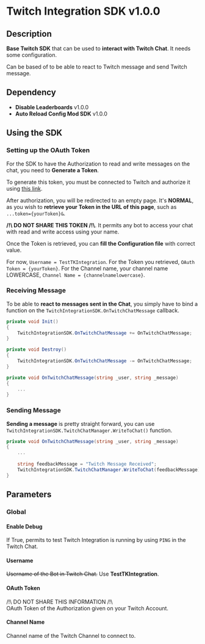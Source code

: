 # Twitch Integration SDK v1.0.0

## Description
**Base Twitch SDK** that can be used to **interact with Twitch Chat**. It needs some configuration.

Can be based of to be able to react to Twitch message and send Twitch message.

## Dependency
- **Disable Leaderboards** v1.0.0
- **Auto Reload Config Mod SDK** v1.0.0

## Using the SDK

### Setting up the OAuth Token
For the SDK to have the Authorization to read and write messages on the chat, you need to **Generate a Token**.

To generate this token, you must be connected to Twitch and authorize it using [this link](https://id.twitch.tv/oauth2/authorize?response_type=token&client_id=es3ykecmg5vhdvu2loirooeq7tenkn&redirect_uri=http://localhost:3000&scope=chat%3Aedit%20chat%3Aread).

After authorization, you will be redirected to an empty page. It's **NORMAL**, as you wish to **retrieve your Token in the URL of this page**, such as `...token={yourToken}&`.

**/!\ DO NOT SHARE THIS TOKEN /!\\**. It permits any bot to access your chat with read and write access using your name.

Once the Token is retrieved, you can **fill the Configuration file** with correct value.

For now, `Username = TestTKIntegration`.
For the Token you retrieved, `OAuth Token = {yourToken}`.
For the Channel name, your channel name LOWERCASE, `Channel Name = {channelnamelowercase}`.

### Receiving Message
To be able to **react to messages sent in the Chat**, you simply have to bind a function on the `TwitchIntegrationSDK.OnTwitchChatMessage` callback.
```C#
private void Init()
{
    TwitchIntegrationSDK.OnTwitchChatMessage += OnTwitchChatMessage;
}

private void Destroy()
{
    TwitchIntegrationSDK.OnTwitchChatMessage -= OnTwitchChatMessage;
}

private void OnTwitchChatMessage(string _user, string _message)
{
    ...
}
```

### Sending Message
**Sending a message** is pretty straight forward, you can use `TwitchIntegrationSDK.TwitchChatManager.WriteToChat()` function.
```C#
private void OnTwitchChatMessage(string _user, string _message)
{
    ...
    
    string feedbackMessage = "Twitch Message Received";
    TwitchIntegrationSDK.TwitchChatManager.WriteToChat(feedbackMessage);
}
```

## Parameters

### Global
#### Enable Debug
If True, permits to test Twitch Integration is running by using `PING` in the Twitch Chat.

#### Username
~~Username of the Bot in Twitch Chat.~~ Use **TestTKIntegration**.

#### OAuth Token
/!\ DO NOT SHARE THIS INFORMATION /!\\\
OAuth Token of the Authorization given on your Twitch Account.

#### Channel Name
Channel name of the Twitch Channel to connect to.
